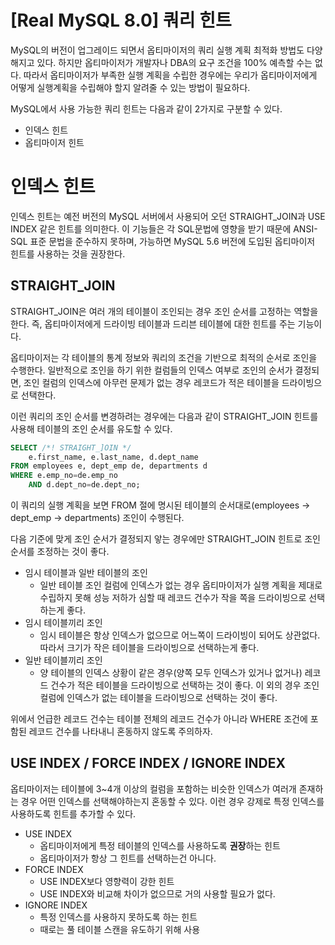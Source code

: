 # [Real MySQL 8.0] 쿼리 힌트

MySQL의 버전이 업그레이드 되면서 옵티마이저의 쿼리 실행 계획 최적화 방법도 다양해지고 있다. 하지만 옵티마이저가 개발자나 DBA의 요구 조건을 100% 예측할 수는 없다. 따라서 옵티마이저가 부족한 실행 계획을 수립한 경우에는 우리가 옵티마이저에게 어떻게 실행계획을 수립해야 할지 알려줄 수 있는 방법이 필요하다.

MySQL에서 사용 가능한 쿼리 힌트는 다음과 같이 2가지로 구분할 수 있다.

- 인덱스 힌트
- 옵티마이저 힌트

# 인덱스 힌트

인덱스 힌트는 예전 버전의 MySQL 서버에서 사용되어 오던 STRAIGHT_JOIN과 USE INDEX 같은 힌트를 의미한다. 이 기능들은 각 SQL문법에 영향을 받기 때문에 ANSI-SQL 표준 문법을 준수하지 못하며, 가능하면 MySQL 5.6 버전에 도입된 옵티마이저 힌트를 사용하는 것을 권장한다.

## STRAIGHT_JOIN

STRAIGHT_JOIN은 여러 개의 테이블이 조인되는 경우 조인 순서를 고정하는 역할을 한다. 즉, 옵티마이저에게 드라이빙 테이블과 드리븐 테이블에 대한 힌트를 주는 기능이다.

옵티마이저는 각 테이블의 통계 정보와 쿼리의 조건을 기반으로 최적의 순서로 조인을 수행한다. 일반적으로 조인을 하기 위한 컬럼들의 인덱스 여부로 조인의 순서가 결정되면, 조인 컬럼의 인덱스에 아무런 문제가 없는 경우 레코드가 적은 테이블을 드라이빙으로 선택한다.

이런 쿼리의 조인 순서를 변경하려는 경우에는 다음과 같이 STRAIGHT_JOIN 힌트를 사용해 테이블의 조인 순서를 유도할 수 있다.

```sql
SELECT /*! STRAIGHT_]OIN */ 
	e.first_name, e.last_name, d.dept_name
FROM employees e, dept_emp de, departments d 
WHERE e.emp_no=de.emp_no
	AND d.dept_no=de.dept_no;
```

이 쿼리의 실행 계획을 보면 FROM 절에 명시된 테이블의 순서대로(employees → dept_emp → departments) 조인이 수행된다.

다음 기준에 맞게 조인 순서가 결정되지 앟는 경우에만 STRAIGHT_JOIN 힌트로 조인 순서를 조정하는 것이 좋다.

- 임시 테이블과 일반 테이블의 조인
  - 일반 테이블 조인 컬럼에 인덱스가 없는 경우 옵티마이저가 실행 계획을 제대로 수립하지 못해 성능 저하가 심할 때 레코드 건수가 작을 쪽을 드라이빙으로 선택하는게 좋다.
- 임시 테이블끼리 조인
  - 임시 테이블은 항상 인덱스가 없으므로 어느쪽이 드라이빙이 되어도 상관없다. 따라서 크기가 작은 테이블을 드라이빙으로 선택하는게 좋다.
- 일반 테이블끼리 조인
  - 양 테이블의 인덱스 상황이 같은 경우(양쪽 모두 인덱스가 있거나 없거나) 레코드 건수가 적은 테이블을 드라이빙으로 선택하는 것이 좋다. 이 외의 경우 조인 컬럼에 인덱스가 없는 테이블을 드라이빙으로 선택하는 것이 좋다.

위에서 언급한 레코드 건수는 테이블 전체의 레코드 건수가 아니라 WHERE 조건에 포함된 레코드 건수를 나타내니 혼동하지 않도록 주의하자.

## USE INDEX / FORCE INDEX / IGNORE INDEX

옵티마이저는 테이블에 3~4개 이상의 컬럼을 포함하는 비슷한 인덱스가 여러개 존재하는 경우 어떤 인덱스를 선택해야하는지 혼동할 수 있다. 이런 경우 강제로 특정 인덱스를 사용하도록 힌트를 추가할 수 있다.

- USE INDEX
  - 옵티마이저에게 특정 테이블의 인덱스를 사용하도록 **권장**하는 힌트
  - 옵티마이저가 항상 그 힌트를 선택하는건 아니다.
- FORCE INDEX
  - USE INDEX보다 영향력이 강한 힌트
  - USE INDEX와 비교해 차이가 없으므로 거의 사용할 필요가 없다.
- IGNORE INDEX
  - 특정 인덱스를 사용하지 못하도록 하는 힌트
  - 때로는 풀 테이블 스캔을 유도하기 위해 사용